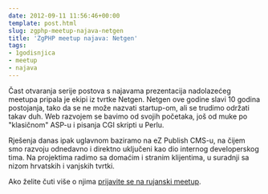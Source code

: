 ```yaml
---
date: 2012-09-11 11:56:46+00:00
template: post.html
slug: zgphp-meetup-najava-netgen
title: 'ZgPHP meetup najava: Netgen'
tags:
- 1godisnjica
- meetup
- najava
---
```


Čast otvaranja serije postova s najavama prezentacija nadolazećeg meetupa pripala je ekipi iz tvrtke Netgen. Netgen ove godine slavi 10 godina postojanja, tako da se ne može nazvati startup-om, ali se trudimo održati takav duh. Web razvojem se bavimo od svojih početaka, još od muke po "klasičnom" ASP-u i pisanja CGI skripti u Perlu.

Rješenja danas ipak uglavnom baziramo na eZ Publish CMS-u, na čijem smo razvoju odnedavno i direktno uključeni kao dio internog developerskog tima. Na projektima radimo sa domaćim i stranim klijentima, u suradnji sa nizom hrvatskih i vanjskih tvrtki.

Ako želite čuti više o njima [prijavite se na rujanski meetup](/2012/09/prva-godisnjica-zgphp-meetupa/).
